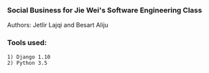 ### Social Business for Jie Wei's Software Engineering Class
Authors: Jetlir Lajqi and Besart Aliju
### Tools used: 
    1) Django 1.10
    2) Python 3.5
  
